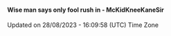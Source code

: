 #### Wise man says only fool rush in - McKidKneeKaneSir
Updated on 28/08/2023 - 16:09:58 (UTC) Time Zone
